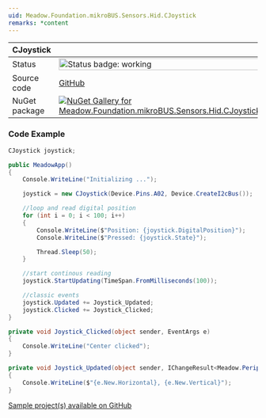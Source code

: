 ```yaml
---
uid: Meadow.Foundation.mikroBUS.Sensors.Hid.CJoystick
remarks: *content
---
```


| CJoystick | |
|--------|--------|
| Status | <img src="https://img.shields.io/badge/Working-brightgreen" style="width: auto; height: -webkit-fill-available;" alt="Status badge: working" /> |
| Source code | [GitHub](https://github.com/WildernessLabs/Meadow.Foundation.MikroBus/tree/main/Source/CJoystick) |
| NuGet package | <a href="https://www.nuget.org/packages/Meadow.Foundation.mikroBUS.Sensors.Hid.CJoystick/" target="_blank"><img src="https://img.shields.io/nuget/v/Meadow.Foundation.mikroBUS.Sensors.Hid.CJoystick.svg?label=Meadow.Foundation.mikroBUS.Sensors.Hid.CJoystick" alt="NuGet Gallery for Meadow.Foundation.mikroBUS.Sensors.Hid.CJoystick" /></a> |
### Code Example

```csharp
CJoystick joystick;

public MeadowApp()
{
    Console.WriteLine("Initializing ...");

    joystick = new CJoystick(Device.Pins.A02, Device.CreateI2cBus());

    //loop and read digital position 
    for (int i = 0; i < 100; i++)
    {
        Console.WriteLine($"Position: {joystick.DigitalPosition}");
        Console.WriteLine($"Pressed: {joystick.State}");

        Thread.Sleep(50);
    }

    //start continous reading
    joystick.StartUpdating(TimeSpan.FromMilliseconds(100));

    //classic events
    joystick.Updated += Joystick_Updated;
    joystick.Clicked += Joystick_Clicked;
}

private void Joystick_Clicked(object sender, EventArgs e)
{
    Console.WriteLine("Center clicked");
}

private void Joystick_Updated(object sender, IChangeResult<Meadow.Peripherals.Sensors.Hid.AnalogJoystickPosition> e)
{
    Console.WriteLine($"{e.New.Horizontal}, {e.New.Vertical}");
}

```

[Sample project(s) available on GitHub](https://github.com/WildernessLabs/Meadow.Foundation.MikroBus/tree/main/Source/CJoystick/Sample/CJoystick_Sample)

